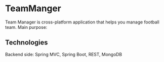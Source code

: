# TeamManger
Team Manager is cross-platform application that helps you manage football team.
Main purpose: 

## Technologies
Backend side: Spring MVC, Spring Boot, REST, MongoDB
